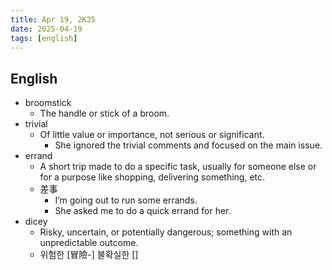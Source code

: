 ```yaml
---
title: Apr 19, 2K25
date: 2025-04-19
tags: [english]
---
```


## English

- broomstick
  - The handle or stick of a broom.
- trivial
  - Of little value or importance, not serious or significant.
    - She ignored the trivial comments and focused on the main issue.
- errand
  - A short trip made to do a specific task, usually for someone else or for a purpose like shopping, delivering something, etc.
  - 差事
    - I’m going out to run some errands.
    - She asked me to do a quick errand for her.
- dicey
  - Risky, uncertain, or potentially dangerous; something with an unpredictable outcome.
  - 위험한 [冒險-] 불확실한 []